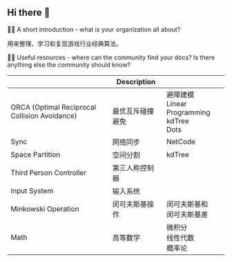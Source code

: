 ## Hi there 👋

🙋‍♀️ A short introduction - what is your organization all about?

用来整理、学习和复现游戏行业经典算法。

👩‍💻 Useful resources - where can the community find your docs? Is there anything else the community should know?

|                                               | Description            |                                                        |
| --------------------------------------------- | ---------------------- | ------------------------------------------------------ |
| ORCA (Optimal Reciprocal Collision Avoidance) | <br />最优互斥碰撞避免 | 避障建模<br />Linear Programming<br />kdTree<br />Dots |
| Sync                                          | 网络同步               | NetCode                                                |
| Space Partition                               | 空间分割               | kdTree                                                 |
| Third Person Controller                       | 第三人称控制器         |                                                        |
| Input System                                  | 输入系统               |                                                        |
| Minkowski Operation                           | 闵可夫斯基操作         | 闵可夫斯基和<br />闵可夫斯基差                         |
| Math                                          | 高等数学               | 微积分<br />线性代数<br />概率论                       |

<!--

**Here are some ideas to get you started:**
🌈 Contribution guidelines - how can the community get involved?

🍿 Fun facts - what does your team eat for breakfast?
🧙 Remember, you can do mighty things with the power of [Markdown](https://docs.github.com/github/writing-on-github/getting-started-with-writing-and-formatting-on-github/basic-writing-and-formatting-syntax)
-->
